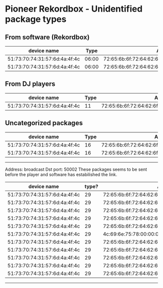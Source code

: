 # Pioneer Rekordbox - Unidentified package types


## From software (Rekordbox)

| device name                   | Type  | Application name                                            | dunno             | MAC ADDRESS       | Dunno                         |
|-------------------------------|-------|-------------------------------------------------------------|-------------------|-------------------|-------------------------------|
| 51:73:70:74:31:57:6d:4a:4f:4c | 06:00 | 72:65:6b:6f:72:64:62:6f:78:00:00:00:00:00:00:00:00:00:00:00 | 01:03:00:36:11:01 | ac:87:a3:35:bc:4d | a9:fe:30:e7:01:01:00:00:04:08 |
| 51:73:70:74:31:57:6d:4a:4f:4c | 06:00 | 72:65:6b:6f:72:64:62:6f:78:00:00:00:00:00:00:00:00:00:00:00 | 01:03:00:36:11:01 | ac:87:a3:35:bc:4d | a9:fe:30:e7:03:01:00:00:04:08 |

## From DJ players

| device name                   | Type  | Application name                                            | Dunno                                                                 |
|-------------------------------|-------|-------------------------------------------------------------|-----------------------------------------------------------------------|
| 51:73:70:74:31:57:6d:4a:4f:4c | 11    | 72:65:6b:6f:72:64:62:6f:78:00:00:00:00:00:00:00:00:00:00:00 | 01:01:11:01:04:11:01:00:00:00:4a:00:6f:00:6e:00:61:00:73:00:73:00:2d:00:4d:00:42:00:50:00:2d:00:32:00:00:00:00:00:00:00:00:00:00:00:00:00:00:00:00:00:00:00:00:00:00:00:00:00:00:00:00:00:00:00:00:00:00:00:00:00:00:00:00:00:00:00:00:00:00:00:00:00:00:00:00:00:00:00:00:00:00:00:00:00:00:00:00:00:00:00:00:00:00:00:00:00:00:00:00:00:00:00:00:00:00:00:00:00:00:00:00:00:00:00:00:00:00:00:00:00:00:00:00:00:00:00:00:00:00:00:00:00:00:00:00:00:00:00:00:00:00:00:00:00:00:00:00:00:00:00:00:00:00:00:00:00:00:00:00:00:00:00:00:00:00:00:00:00:00:00:00:00:00:00:00:00:00:00:00:00:00:00:00:00:00:00:00:00:00:00:00:00:00:00:00:00:00:00:00:00:00:00:00:00:00:00:00:00:00:00:00:00:00:00:00:00:00:00:00:00:00:00:00:00:00:00:00:00:00:00:00:00:00:00:00:00:00:00:00:00:00:00:00:00:00:00:00:00:00:00:00:00:00:00:00


## Uncategorized packages

| device name                   | Type  | Application name                                            |                                                    |
|-------------------------------|-------|-------------------------------------------------------------|----------------------------------------------------|
| 51:73:70:74:31:57:6d:4a:4f:4c | 16    | 72:65:6b:6f:72:64:62:6f:78:00:00:00:00:00:00:00:00:00:00:00 | 01:01:11:00:00:00:00:00:00:00:00:00:00:00:00:00:00 |
| 51:73:70:74:31:57:6d:4a:4f:4c | 16    | 72:65:6b:6f:72:64:62:6f:78:00:00:00:00:00:00:00:00:00:00:00 | 01:01:11:00:00:00:00:00:00:00:00:00:00:00:00:00:00 |


-----------------

Address: broadcast
Dst port: 50002
These packages seems to be sent before the player and software has estabilished the link.

| device name                   | type? |                           Application name                  | Dunno                                                                        |
|-------------------------------|-------|-------------------------------------------------------------|------------------------------------------------------------------------------|
| 51:73:70:74:31:57:6d:4a:4f:4c | 29    | 72:65:6b:6f:72:64:62:6f:78:00:00:00:00:00:00:00:00:00:00:00 | 01:01:11 | 00:38:11:00:00:c0:00:10:00:00:00:00:00:00:00:10:00:00:00:09:ff:00 |
| 51:73:70:74:31:57:6d:4a:4f:4c | 29    | 72:65:6b:6f:72:64:62:6f:78:00:00:00:00:00:00:00:00:00:00:00 | 01:01:11 | 00:38:11:00:00:c0:00:10:00:00:00:00:00:00:00:10:00:00:00:09:ff:00 |
| 51:73:70:74:31:57:6d:4a:4f:4c | 29    | 72:65:6b:6f:72:64:62:6f:78:00:00:00:00:00:00:00:00:00:00:00 | 01:01:11 | 00:38:11:00:00:c0:00:10:00:00:00:00:00:00:00:10:00:00:00:09:ff:00 |
| 51:73:70:74:31:57:6d:4a:4f:4c | 29    | 72:65:6b:6f:72:64:62:6f:78:00:00:00:00:00:00:00:00:00:00:00 | 01:01:11 | 00:38:11:00:00:c0:00:10:00:00:00:00:00:00:00:10:00:00:00:09:ff:00 |
| 51:73:70:74:31:57:6d:4a:4f:4c | 29    | 72:65:6b:6f:72:64:62:6f:78:00:00:00:00:00:00:00:00:00:00:00 | 01:01:11 | 00:38:11:00:00:c0:00:10:00:00:00:00:00:00:00:10:00:00:00:09:ff:00 |
| 51:73:70:74:31:57:6d:4a:4f:4c | 29    | 4c:69:6e:75:78:00:00:00:00:00:00:00:00:00:00:00:00:00:00:00 | 01:01:11 | 00:38:11:00:00:c0:00:10:00:00:00:00:00:00:00:10:00:00:00:09:ff:00 |
| 51:73:70:74:31:57:6d:4a:4f:4c | 29    | 72:65:6b:6f:72:64:62:6f:78:00:00:00:00:00:00:00:00:00:00:00 | 01:01:11 | 00:38:11:00:00:c0:00:10:00:00:00:00:00:00:00:10:00:00:00:09:ff:00 |
| 51:73:70:74:31:57:6d:4a:4f:4c | 29    | 72:65:6b:6f:72:64:62:6f:78:00:00:00:00:00:00:00:00:00:00:00 | 01:01:11 | 00:38:11:00:00:c0:00:10:00:00:00:00:00:00:00:10:00:00:00:09:ff:00 |
| 51:73:70:74:31:57:6d:4a:4f:4c | 29    | 72:65:6b:6f:72:64:62:6f:78:00:00:00:00:00:00:00:00:00:00:00 | 01:01:11 | 00:38:11:00:00:c0:00:10:00:00:00:00:00:00:00:10:00:00:00:09:ff:00 |
| 51:73:70:74:31:57:6d:4a:4f:4c | 29    | 72:65:6b:6f:72:64:62:6f:78:00:00:00:00:00:00:00:00:00:00:00 | 01:01:11 | 00:38:11:00:00:c0:00:10:00:00:00:00:00:00:00:10:00:00:00:09:ff:00 |
| 51:73:70:74:31:57:6d:4a:4f:4c | 29    | 72:65:6b:6f:72:64:62:6f:78:00:00:00:00:00:00:00:00:00:00:00 | 01:01:11 | 00:38:11:00:00:c0:00:10:00:00:00:00:00:00:00:10:00:00:00:09:ff:00 |

-----------------
